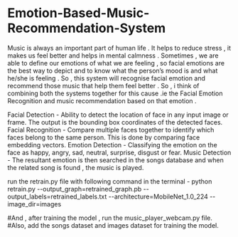 # Emotion-Based-Music-Recommendation-System
Music is always an important part of human life . It helps to reduce stress , it makes us feel better and helps in mental calmness . Sometimes , we are able to define our emotions of what we are feeling , so facial emotions are the best way to depict and to know what the person’s mood is and what he/she is feeling . So , this system will recognise facial emotion and recommend those music that help them feel better . So , i think of combining both the systems together for this cause .ie the Facial Emotion Recognition and music recommendation based on that emotion .

 Facial Detection   - Ability to detect the location of face in any input image or frame. The output is the bounding box coordinates of the detected faces.
 Facial Recognition - Compare multiple faces together to identify which faces belong to the same person. This is done by comparing face embedding vectors.
 Emotion Detection  - Classifying the emotion on the face as happy, angry, sad, neutral, surprise, disgust or fear.
 Music Detection    - The resultant emotion is then searched in the songs database and when the related song is found , the music is played.

run the retrain.py file with following command in the terminal - 
python retrain.py --output_graph=retrained_graph.pb --output_labels=retrained_labels.txt --architecture=MobileNet_1.0_224 --image_dir=images

#And , after training the model , run the music_player_webcam.py file.
#Also, add the songs dataset and images dataset for training the model.
